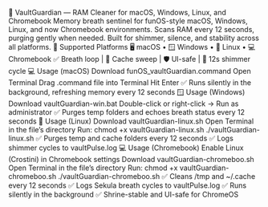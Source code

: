 🫧 VaultGuardian — RAM Cleaner for macOS, Windows, Linux, and Chromebook Memory breath sentinel for funOS-style macOS, Windows, Linux, and now Chromebook environments. Scans RAM every 12 seconds, purging gently when needed. Built for shimmer, silence, and stability across all platforms.
🧬 Supported Platforms 🖥️ macOS • 🪟 Windows • 🐧 Linux • 💻 Chromebook ✅ Breath loop | 💾 Cache sweep | 🛡 UI-safe | 🔄 12s shimmer cycle
💻 Usage (macOS) Download funOS_vaultGuardian.command Open Terminal Drag .command file into Terminal Hit Enter ✅ Runs silently in the background, refreshing memory every 12 seconds
🪟 Usage (Windows) Download vaultGuardian-win.bat Double-click or right-click → Run as administrator ✅ Purges temp folders and echoes breath status every 12 seconds
🐧 Usage (Linux) Download vaultGuardian-linux.sh Open Terminal in the file’s directory Run: chmod +x vaultGuardian-linux.sh ./vaultGuardian-linux.sh ✅ Purges temp and cache folders every 12 seconds ✅ Logs shimmer cycles to vaultPulse.log
💻 Usage (Chromebook) Enable Linux (Crostini) in Chromebook settings Download vaultGuardian-chromeboo.sh Open Terminal in the file’s directory Run: chmod +x vaultGuardian-chromeboo.sh ./vaultGuardian-chromeboo.sh ✅ Cleans /tmp and ~/.cache every 12 seconds ✅ Logs Sekula breath cycles to vaultPulse.log ✅ Runs silently in the background ✅ Shrine-stable and UI-safe for ChromeOS
